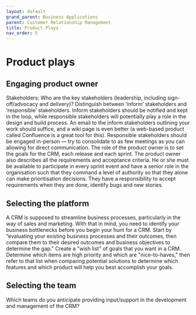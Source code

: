 ```yaml
---
layout: default
grand_parent: Business Applications
parent: Customer Relationship Management
title: Product Plays
nav_order: 5
---
```


# Product plays​

## Engaging product owner​
Stakeholders: Who are the key stakeholders (leadership, including sign-off/advocacy and delivery)?  Distinguish between ‘inform’ stakeholders and ‘responsible’ stakeholders. Inform stakeholders should be notified and kept in the loop, while responsible stakeholders will potentially play a role in the design and build process.  An email to the inform stakeholders outlining your work should suffice, and a wiki page is even better (a web-based product called Confluence is a great tool for this). Responsible stakeholders should be engaged in-person — try to consolidate to as few meetings as you can allowing for direct communication.
The role of the product owner is to set the goals for the CRM, each release and each sprint. The product owner also describes all the requirements and acceptance criteria. He or she must be available to participate in every sprint event and have a senior role in the organisation such that they command a level of authority so that they alone can make prioritisation decisions. They have a responsibility to accept requirements when they are done, identify bugs and new stories.

## Selecting the platform​
A CRM is supposed to streamline business processes, particularly in the way of sales and marketing. With that in mind, you need to identify your business bottlenecks before you begin your hunt for a CRM. Start by “evaluating your existing business processes and their outcomes, then compare them to their desired outcomes and business objectives to determine the gap." Create a "wish list" of goals that you want in a CRM. Determine which items are high priority and which are "nice-to-haves," then refer to that list when comparing potential solutions to determine which features and which product will help you best accomplish your goals.
## Selecting the team​
Which teams do you anticipate providing input/support in the development and management of the CRM?
